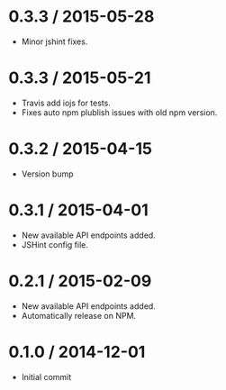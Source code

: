 0.3.3 / 2015-05-28
==================

  * Minor jshint fixes.

0.3.3 / 2015-05-21
==================

  * Travis add iojs for tests.
  * Fixes auto npm plublish issues with old npm version.

0.3.2 / 2015-04-15
==================

  * Version bump

0.3.1 / 2015-04-01
==================

  * New available API endpoints added.
  * JSHint config file.

0.2.1 / 2015-02-09
==================

  * New available API endpoints added.
  * Automatically release on NPM.

0.1.0 / 2014-12-01
==================

  * Initial commit
